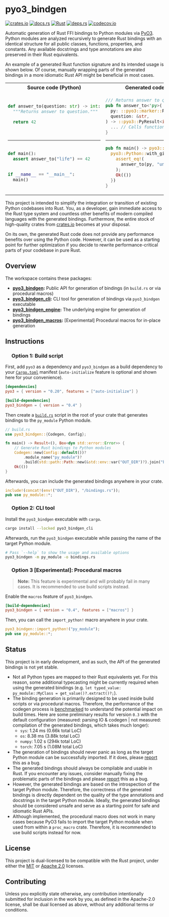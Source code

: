 # pyo3_bindgen

<p align="left">
  <a href="https://crates.io/crates/pyo3_bindgen">                                   <img alt="crates.io"  src="https://img.shields.io/crates/v/pyo3_bindgen.svg"></a>
  <a href="https://docs.rs/pyo3_bindgen">                                            <img alt="docs.rs"    src="https://docs.rs/pyo3_bindgen/badge.svg"></a>
  <a href="https://github.com/AndrejOrsula/pyo3_bindgen/actions/workflows/rust.yml"> <img alt="Rust"       src="https://github.com/AndrejOrsula/pyo3_bindgen/actions/workflows/rust.yml/badge.svg"></a>
  <a href="https://deps.rs/repo/github/AndrejOrsula/pyo3_bindgen">                   <img alt="deps.rs"    src="https://deps.rs/repo/github/AndrejOrsula/pyo3_bindgen/status.svg"></a>
  <a href="https://codecov.io/gh/AndrejOrsula/pyo3_bindgen">                         <img alt="codecov.io" src="https://codecov.io/gh/AndrejOrsula/pyo3_bindgen/branch/main/graph/badge.svg"></a>
</p>

Automatic generation of Rust FFI bindings to Python modules via [PyO3](https://pyo3.rs). Python modules are analyzed recursively to generate Rust bindings with an identical structure for all public classes, functions, properties, and constants. Any available docstrings and type annotations are also preserved in their Rust equivalents.

An example of a generated Rust function signature and its intended usage is shown below. Of course, manually wrapping parts of the generated bindings in a more idiomatic Rust API might be beneficial in most cases.

<table>
<tr><th><img src="https://www.svgrepo.com/show/354238/python.svg" width="12" height="12"></a> Source code (Python) <img src="https://www.svgrepo.com/show/354238/python.svg" width="12" height="12"></a></th><th><img src="https://rustacean.net/assets/rustacean-flat-noshadow.svg" width="12" height="12"> Generated code (Rust) <img src="https://rustacean.net/assets/rustacean-flat-noshadow.svg" width="12" height="12"></th></tr>
<tr>
<td>

```py
 
def answer_to(question: str) -> int:
  """Returns answer to question."""

  return 42

 
```

______________________________________________________________________

```py
 
def main():
  assert answer_to("life") == 42


if __name__ == "__main__":
  main()
 
```

</td>
<td>

```rs
/// Returns answer to question.
pub fn answer_to<'py>(
  py: ::pyo3::marker::Python<'py>,
  question: &str,
) -> ::pyo3::PyResult<i64> {
  ... // Calls function via `pyo3`
}
```

______________________________________________________________________

```rs
pub fn main() -> pyo3::PyResult<()> {
  pyo3::Python::with_gil(|py| {
    assert_eq!(
      answer_to(py, "universe")?, 42
    );
    Ok(())
  })
}
```

</td>
</tr>
</table>

This project is intended to simplify the integration or transition of existing Python codebases into Rust. You, as a developer, gain immediate access to the Rust type system and countless other benefits of modern compiled languages with the generated bindings. Furthermore, the entire stock of high-quality crates from [crates.io](https://crates.io) becomes at your disposal.

On its own, the generated Rust code does not provide any performance benefits over using the Python code. However, it can be used as a starting point for further optimization if you decide to rewrite performance-critical parts of your codebase in pure Rust.

## Overview

The workspace contains these packages:

- **[pyo3_bindgen](pyo3_bindgen):** Public API for generation of bindings (in `build.rs` or via procedural macros)
- **[pyo3_bindgen_cli](pyo3_bindgen_cli):** CLI tool for generation of bindings via `pyo3_bindgen` executable
- **[pyo3_bindgen_engine](pyo3_bindgen_engine):** The underlying engine for generation of bindings
- **[pyo3_bindgen_macros](pyo3_bindgen_macros):** \[Experimental\] Procedural macros for in-place generation

## Instructions

### <a href="#-option-1-build-script"><img src="https://rustacean.net/assets/rustacean-flat-noshadow.svg" width="16" height="16"></a> Option 1: Build script

First, add `pyo3` as a dependency and `pyo3_bindgen` as a build dependency to your [`Cargo.toml`](https://doc.rust-lang.org/cargo/reference/manifest.html) manifest (`auto-initialize` feature is optional and shown here for your convenience).

```toml
[dependencies]
pyo3 = { version = "0.20", features = ["auto-initialize"] }

[build-dependencies]
pyo3_bindgen = { version = "0.4" }
```

Then create a [`build.rs`](https://doc.rust-lang.org/cargo/reference/build-scripts.html) script in the root of your crate that generates bindings to the `py_module` Python module.

```rs
// build.rs
use pyo3_bindgen::{Codegen, Config};

fn main() -> Result<(), Box<dyn std::error::Error>> {
    // Generate Rust bindings to Python modules
    Codegen::new(Config::default())?
        .module_name("py_module")?
        .build(std::path::Path::new(&std::env::var("OUT_DIR")?).join("bindings.rs"))?;
    Ok(())
}
```

Afterwards, you can include the generated bindings anywhere in your crate.

```rs
include!(concat!(env!("OUT_DIR"), "/bindings.rs"));
pub use py_module::*;
```

### <a href="#-option-2-cli-tool"><img src="https://www.svgrepo.com/show/353478/bash-icon.svg" width="16" height="16"></a> Option 2: CLI tool

Install the `pyo3_bindgen` executable with `cargo`.

```bash
cargo install --locked pyo3_bindgen_cli
```

Afterwards, run the `pyo3_bindgen` executable while passing the name of the target Python module.

```bash
# Pass `--help` to show the usage and available options
pyo3_bindgen -m py_module -o bindings.rs
```

### <a href="#-option-3-experimental-procedural-macros"><img src="https://www.svgrepo.com/show/269868/lab.svg" width="16" height="16"></a> Option 3 \[Experimental\]: Procedural macros

> **Note:** This feature is experimental and will probably fail in many cases. It is recommended to use build scripts instead.

Enable the `macros` feature of `pyo3_bindgen`.

```toml
[build-dependencies]
pyo3_bindgen = { version = "0.4", features = ["macros"] }
```

Then, you can call the `import_python!` macro anywhere in your crate.

```rs
pyo3_bindgen::import_python!("py_module");
pub use py_module::*;
```

## Status

This project is in early development, and as such, the API of the generated bindings is not yet stable.

- Not all Python types are mapped to their Rust equivalents yet. For this reason, some additional typecasting might be currently required when using the generated bindings (e.g. `let typed_value: py_module::MyClass = get_value()?.extract()?;`).
- The binding generation is primarily designed to be used inside build scripts or via procedural macros. Therefore, the performance of the codegen process is [benchmarked](./pyo3_bindgen_engine/benches/bindgen.rs) to understand the potential impact on build times. Here are some preliminary results for version `0.3` with the default configuration (measured: parsing IO & codegen | not measured: compilation of the generated bindings, which takes much longer):
  - `sys`: 1.24 ms (0.66k total LoC)
  - `os`: 8.38 ms (3.88k total LoC)
  - `numpy`: 1.02 s (294k total LoC)
  - `torch`: 7.05 s (1.08M total LoC)
- The generation of bindings should never panic as long as the target Python module can be successfully imported. If it does, please [report](https://github.com/AndrejOrsula/pyo3_bindgen/issues/new) this as a bug.
- The generated bindings should always be compilable and usable in Rust. If you encounter any issues, consider manually fixing the problematic parts of the bindings and please [report](https://github.com/AndrejOrsula/pyo3_bindgen/issues/new) this as a bug.
- However, the generated bindings are based on the introspection of the target Python module. Therefore, the correctness of the generated bindings is directly dependent on the quality of the type annotations and docstrings in the target Python module. Ideally, the generated bindings should be considered unsafe and serve as a starting point for safe and idiomatic Rust APIs.
- Although implemented, the procedural macro does not work in many cases because PyO3 fails to import the target Python module when used from within a `proc_macro` crate. Therefore, it is recommended to use build scripts instead for now.

## License

This project is dual-licensed to be compatible with the Rust project, under either the [MIT](LICENSE-MIT) or [Apache 2.0](LICENSE-APACHE) licenses.

## Contributing

Unless you explicitly state otherwise, any contribution intentionally submitted for inclusion in the work by you, as defined in the Apache-2.0 license, shall be dual licensed as above, without any additional terms or conditions.
